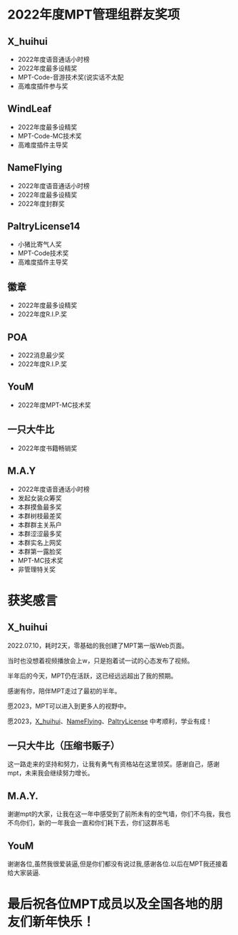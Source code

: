# 2022年度MPT管理组群友奖项

## X_huihui
- 2022年度语音通话小时榜
- 2022年度最多设精奖
- MPT-Code-音游技术奖(说实话不太配
- 高难度插件参与奖

## WindLeaf
- 2022年度最多设精奖
- MPT-Code-MC技术奖
- 高难度插件主导奖

## NameFlying
- 2022年度语音通话小时榜
- 2022年度最多设精奖
- 2022年度封群奖

## PaltryLicense14
- 小猪比寄气人奖
- MPT-Code技术奖
- 高难度插件主导奖

## 徽章
- 2022年度最多设精奖
- 2022年度R.I.P.奖

## POA
- 2022消息最少奖
- 2022年度R.I.P.奖

## YouM
- 2022年度MPT-MC技术奖

## 一只大牛比
- 2022年度书籍畅销奖

## M.A.Y
- 2022年度语音通话小时榜
- 发起女装众筹奖
- 本群摸鱼最多奖
- 本群树枝最差奖
- 本群群主关系户
- 本群涩涩最多奖
- 本群实名上网奖
- 本群第一露脸奖
- MPT-MC技术奖
- 非管理特关奖


# 获奖感言

## X_huihui

2022.07.10，耗时2天，零基础的我创建了MPT第一版Web页面。

当时也没想着视频播放会上w，只是抱着试一试的心态发布了视频。

半年后的今天，MPT仍在活跃，这已经远远超出了我的预期。

感谢有你，陪伴MPT走过了最初的半年。

愿2023，MPT可以进入到更多人的视野中。

愿2023，[X_huihui](https://github.com/xiaohuihui1022)、[NameFlying](https://github.com/NiuFuyu855)、[PaltryLicense](https://github.com/Gingmzmzx) 中考顺利，学业有成！


## 一只大牛比（压缩书贩子）
这一路走来的坚持和努力，让我有勇气有资格站在这里领奖。感谢自己，感谢mpt，未来我会继续努力增长。

## M.A.Y.
谢谢mpt的大家，让我在这一年中感受到了前所未有的空气墙，你们不鸟我，我也不鸟你们，新的一年我会一直和你们耗下去，你们这群吊毛

## YouM
谢谢各位,虽然我很爱装逼,但是你们都没有说过我,感谢各位.以后在MPT我还接着给大家装逼.

# 最后祝各位MPT成员以及全国各地的朋友们新年快乐！
